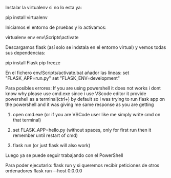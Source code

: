 Instalar la virtualenv si no lo esta ya:

pip install virtualenv

Iniciamos el entorno de pruebas y lo activamos:

virtualenv env
env\Scripts\activate    

Descargamos flask (así solo se indstala en el entorno virtual) y vemos todas sus dependencias:

pip install Flask
pip freeze

En el fichero env/Scripts/activate.bat añador las líneas:
set "FLASK_APP=run.py"
set "FLASK_ENV=development"


Para posibles errores:
If you are using powershell it does not works i dont know why please use cmd.exe since i use VScode editor it provide powershell as a terminal(ctrl+) by default so i was trying to run flask app on the powershell and it was giving me same response as you are getting

1) open cmd.exe (or if you are VSCode user like me simply write cmd on that terminal)

2) set FLASK_APP=hello.py (without spaces, only for first run then it remember until restart of cmd)

3) flask run (or just flask will also work)

Luego ya se puede seguir trabajando con el PowerShell

Para poder ejecutarlo:
flask run     y si queremos recibir peticiones de otros ordenadores flask run --host 0.0.0.0